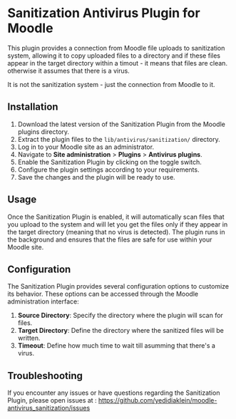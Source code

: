 # Sanitization Antivirus Plugin for Moodle

This plugin provides a connection from Moodle file uploads to sanitization system, allowing it to copy uploaded files to a directory and if these files appear in the target directory within a timout - it means that files are clean.
otherwise it assumes that there is a virus.

It is not the sanitization system - just the connection from Moodle to it.

## Installation

1. Download the latest version of the Sanitization Plugin from the Moodle plugins directory.
2. Extract the plugin files to the `lib/antivirus/sanitization/` directory.
3. Log in to your Moodle site as an administrator.
4. Navigate to **Site administration** > **Plugins** > **Antivirus plugins**.
5. Enable the Sanitization Plugin by clicking on the toggle switch.
6. Configure the plugin settings according to your requirements.
7. Save the changes and the plugin will be ready to use.

## Usage

Once the Sanitization Plugin is enabled, it will automatically scan files that you upload to the system and will let you get the files only if they appear in the target directory (meaning that no virus is detected). The plugin runs in the background and ensures that the files are safe for use within your Moodle site.

## Configuration

The Sanitization Plugin provides several configuration options to customize its behavior. These options can be accessed through the Moodle administration interface:

1. **Source Directory**: Specify the directory where the plugin will scan for files.
2. **Target Directory**: Define the directory where the sanitized files will be written.
3. **Timeout**: Define how much time to wait till asumming that there's a virus.

## Troubleshooting

If you encounter any issues or have questions regarding the Sanitization Plugin, please open issues at : https://github.com/yedidiaklein/moodle-antivirus_sanitization/issues

